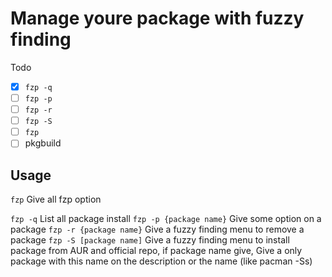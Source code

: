 # Manage youre package with fuzzy finding

Todo
- [x] `fzp -q`
- [ ] `fzp -p`
- [ ] `fzp -r`
- [ ] `fzp -S`
- [ ] `fzp`
- [ ] pkgbuild

## Usage

`fzp`  Give all fzp option

`fzp -q` List all package install
`fzp -p {package name}` Give some option on a package
`fzp -r {package name}` Give a fuzzy finding menu to remove a package
`fzp -S [package name]` Give a fuzzy finding menu to install package from AUR and official repo, if package name give, Give a only package with this name on the description or the name (like pacman -Ss) 
